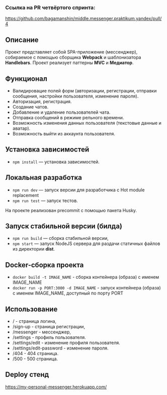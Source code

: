 ### Ссылка на PR четвёртого спринта:

https://github.com/bagamanshin/middle.messenger.praktikum.yandex/pull/4

## Описание

Проект представляет собой SPA-приложение (мессенджер), собираемое с помощью сборщика **Webpack** и шаблонизатора **Handlebars**.
Проект реализует паттерны **MVC** и **Медиатор**.

## Функционал

- Валидировацие полей форм (авторизации, регистрации, отправки сообщения, настройки пользователя, изменение пароля).
- Авторизация, регистрация.
- Создание чатов.
- Добавление и удаление пользователей чата.
- Отправка сообщений в режиме рельного времени.
- Возможность изменения данных пользователя (текстовые данные и аватар).
- Возможность выйти из аккаунта пользователя.

## Установка зависимостей

- `npm install` — установка зависимостей.

## Локальная разработка

- `npm run dev` — запуск версии для разработчика с Hot module replacement
- `npm run test` — запуск тестов.

На проекте реализован precommit с помощью пакета Husky.

## Запуск стабильной версии (билда)

- `npm run build` — сборка стабильной версии,
- `npm start` — запуск NodeJS сервера для раздачи статичных файлов из директории **dist**.

## Docker-сборка проекта

- `docker build -t IMAGE_NAME` - сборка контейнера (образа) с именем IMAGE_NAME
- `docker run -p PORT:3000 -d IMAGE_NAME` - запуск контейнера (образа) с именем IMAGE_NAME, доступный по порту PORT

## Использование

- / - страница логина,
- /sign-up - страница регистрации,
- /messenger - мессенджер,
- /settings - профиль пользователя.
- /settings/edit - изменение профиля пользователя.
- /settings/edit-password - изменение пароля.
- /404 - 404 страница.
- /500 - 500 страница.

## Deploy стенд

https://my-personal-messenger.herokuapp.com/
